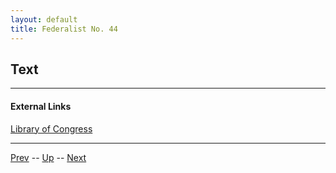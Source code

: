 ```yaml
---
layout: default
title: Federalist No. 44
---
```


## Text

---
#### External Links
[Library of Congress]()

---

[Prev](43.md) -- [Up](README.md) -- [Next](45.md)
